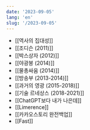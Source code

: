 ```yaml
---
date: '2023-09-05'
lang: 'en'
slug: '/2023-09-05'
---
```


- [[역사의 집대성]]
- [[조디슨 (2011)]]
- [[박스상자 (2012)]]
- [[야광봉 (2014)]]
- [[물총싸움 (2014)]]
- [[방송부 (2013-2014)]]
- [[과거의 영광 (2015-2018)]]
- [[기술 르네상스 (2018-2021)]]
- [[ChatGPT보다 내가 나은데]]
- [[Limerence]]
- [[카카오스토리 완전백업]]
- [[Fast]]
